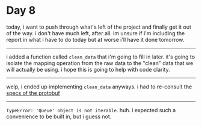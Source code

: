 # Day 8

today, i want to push through what's left of the project and finally get it out of the way. i don't have much left, after all. im unsure if i'm including the report in what i have to do today but at worse i'll have it done tomorrow.

---

i added a function called `clean_data` that i'm going to fill in later. it's going to isolate the mapping operation from the raw data to the "clean" data that we will actually be using. i hope this is going to help with code clarity.

---

welp, i ended up implementing `clean_data` anyways.
i had to re-consult the [specs of the protobuf](https://developers.google.com/transit/gtfs-realtime/reference#message-feedentity)

---

`TypeError: 'Queue' object is not iterable`. huh. i expected such a convenience to be built in, but i guess not.
